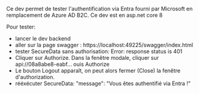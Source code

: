 Ce dev permet de tester l'authentification via Entra fourni par Microsoft en remplacement de Azure AD B2C.
Ce dev est en asp.net core 8

Pour tester:
- lancer le dev backend
- aller sur la page swagger : https://localhost:49225/swagger/index.html
- tester SecureData sans authorisation: Error: response status is 401
- Cliquer sur Authorize. Dans la fenêtre modale, cliquer sur api://08a8abe8-eabf... ouis Authorize
- Le bouton Logout apparaît, on peut alors fermer (Close) la fenêtre d'authorization.
- rééxécuter SecureData: "message": "Vous êtes authentifié via Entra !"

